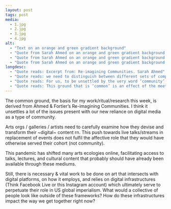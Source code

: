 ```yaml
---
layout: post
tags: post
media:
  - 1.jpg
  - 2.jpg
  - 3.jpg
  - 4.jpg
alt:
  - "Text on an orange and green gradient background"
  - "Quote from Sarah Ahmed on an orange and green gradient background."
  - "Quote from Sarah Ahmed on an orange and green gradient background."
  - "Quote from Sarah Ahmed on an orange and green gradient background."
longdesc:
  - "Quote reads: Excerpt from: Re-imagining Communities. Sarah Ahmed"
  - "Quote reads: we need to distinguish between different sets of complex social relationships, many of which cannot be folded into ‘community’. When are relationships and encounters, exchanges, dialogues, forms of co-presence and coexistence, about ‘community’ and when are they about family, the re-enactment of ‘tradition’, remembrances, dreams, sites of momentary connections or disconnections, political mobilization, intimations of past lives and imagined futures? (on an orange and green gradient)"
  - "Quote reads: For us, to be unsettled by the very word ‘community’ is to remind ourselves that the word ‘community’ might not name all it is that we can do and can be when we ‘get together’. If we can return in conclusion to the idea of community as ‘common ground’ rather than commonality, we might think of communities as effects of how we meet on the ground, as a ground that is material, but also virtual, real and imaginary. (on an orange and green gradient background)"
  - "Quote reads: This ground that is ‘common’ is an effect of the meetings we have with others and the tread of feet that are weary across the land –a treading that shapes the land to come and allows it to surface differently. As we meet, we might in some sense (re)make the ground for a different kind of community, one that might not even be named by the word ‘community’, in which the ‘passing by’ of others allows something else to give. (on an orange and green gradient background)"
---
```

The common ground, the basis for my work/ritual/research this week, is derived from Ahmed & Fortier’s Re-imagining Communities. I think it unsettles a lot of the issues present with our new reliance on digital media as a type of community.

Arts orgs / galleries / artists need to carefully examine how they devise and transform their ~digital~ content rn. This push towards live talks/streams in replacement of events does not fulfil the affective role that they would have otherwise served their cohort (not community).

This pandemic has shifted many arts ecologies online, facilitating access to talks, lectures, and cultural content that probably should have already been available through these mediums.

Still, there is necessary & vital work to be done on art that intersects with digital platforms, on how it employs, and relies on digital infrastructures (Think Facebook Live or this Instagram account) which ultimately serve to perpetuate their role in US global imperialism.  What would a collective of people look like outside of these frameworks? How do these infrastructures impact the way we get together right now?
